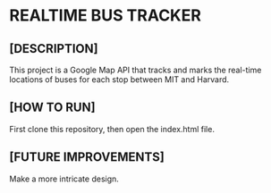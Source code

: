 # REALTIME BUS TRACKER


## [DESCRIPTION]

This project is a Google Map API that tracks and marks the real-time locations of buses for each stop between MIT and Harvard.

## [HOW TO RUN]

First clone this repository, then open the index.html file.

## [FUTURE IMPROVEMENTS]

Make a more intricate design.
